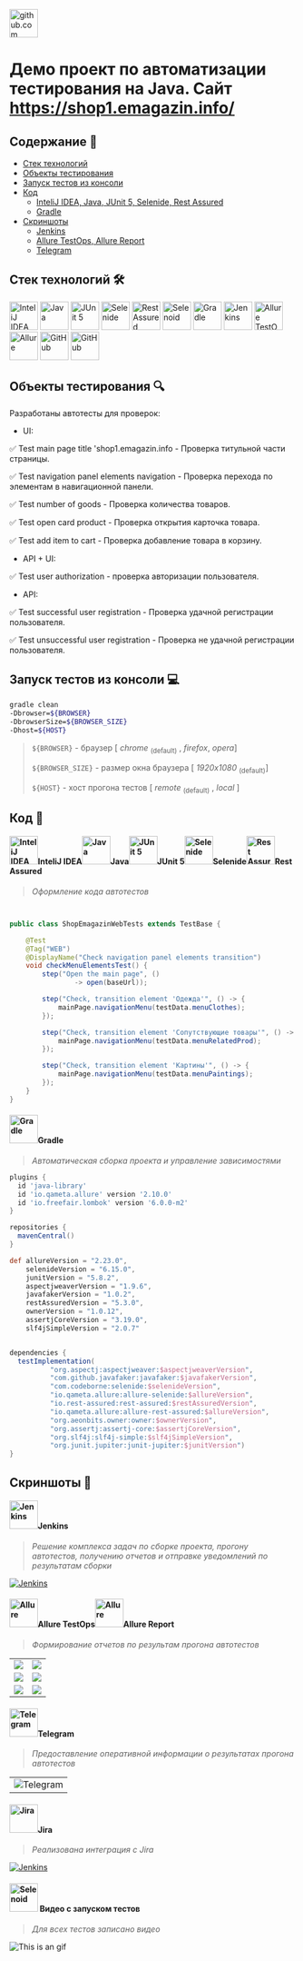 <a href="https://github.com/"><img alt="github.com" height="50" src="readme_files/technologies/github.svg"/></a>
# Демо проект по автоматизации тестирования на Java. Сайт https://shop1.emagazin.info/


## Содержание :bookmark_tabs:
* <a href="#stack">Cтек технологий</a>
* <a href="#objects">Объекты тестирования</a>
* <a href="#console">Запуск тестов из консоли</a>
* <a href="#code">Код</a>
    + <a href="#intelij">InteliJ IDEA, Java, JUnit 5, Selenide, Rest Assured</a>
    + <a href="#gradle">Gradle</a>
* <a href="#screenshot">Скриншоты</a>
  + <a href="#jenkins">Jenkins</a>
  + <a href="#allure">Allure TestOps, Allure Report</a>
  + <a href="#notifications">Telegram</a>



<a id="stack"></a>
## Cтек технологий :hammer_and_wrench:

<div ="center">
<a href="https://www.jetbrains.com/idea/"><img alt="InteliJ IDEA" height="50" src="readme_files/technologies/intelij_idea.svg" width="50"/></a>
<a href="https://www.java.com/"><img alt="Java" height="50" src="readme_files/technologies/java.svg" width="50"/></a>
<a href="https://junit.org/junit5/"><img alt="JUnit 5" height="50" src="readme_files/technologies/junit5.svg" width="50"/></a>
<a href="https://selenide.org/"><img alt="Selenide" height="50" src="readme_files/technologies/selenide.svg" width="50"/></a>
<a href="https://rest-assured.io/"><img alt="Rest Assured" height="50" src="readme_files/technologies/rest_assured.png" width="50"/></a>
<a href="https://aerokube.com/selenoid/"><img alt="Selenoid" height="50" src="readme_files/technologies/selenoid.svg" width="50"/></a>
<a href="https://gradle.org/"><img alt="Gradle" height="50" src="readme_files/technologies/gradle.svg" width="50"/></a>
<a href="https://www.jenkins.io/"><img alt="Jenkins" height="50" src="readme_files/technologies/jenkins.svg" width="50"/></a>
<a href="https://qameta.io/"><img alt="Allure TestOps" height="50" src="readme_files/technologies/allure_testops.svg" width="50"/></a>
<a href="https://github.com/allure-framework/"><img alt="Allure" height="50" src="readme_files/technologies/allure.svg" width="50"/></a>
<a href="https://github.com/"><img alt="GitHub" height="50" src="readme_files/technologies/github.svg" width="50"/></a>
<a href="https://github.com/"><img alt="GitHub" height="50" src="readme_files/technologies/jira.svg" width="50"/></a>
</div>



<a id="objects"></a>
## Объекты тестирования :mag:

Разработаны автотесты для проверок:

* UI:

:white_check_mark: Test main page title 'shop1.emagazin.info - Проверка титульной части страницы. 

:white_check_mark: Test navigation panel elements navigation - Проверка перехода по элементам  в навигационной панели. 

:white_check_mark: Test number of goods - Проверка количества товаров. 

:white_check_mark: Test open card product - Проверка открытия карточка товара. 

:white_check_mark: Test add item to cart - Проверка добавление товара в корзину.

* API + UI:

:white_check_mark: Test user authorization - проверка авторизации пользователя.

* API:

:white_check_mark: Test successful user registration - Проверка удачной регистрации пользователя. 

:white_check_mark: Test unsuccessful user registration - Проверка не удачной регистрации пользователя. 







<a id="console"></a>
## Запуск тестов из консоли :computer:

```bash
gradle clean 
-Dbrowser=${BROWSER}
-DbrowserSize=${BROWSER_SIZE}
-Dhost=${HOST}

```

> 
> 
> `${BROWSER}` - браузер [ *chrome* <sub>(default)</sub> , *firefox*, *opera*]
> 
> `${BROWSER_SIZE}` - размер окна браузера  [ *1920x1080* <sub>(default)</sub>]
>
> `${HOST}` - хост прогона тестов [ *remote* <sub>(default)</sub> , *local* ]



<a id="code"></a>
## Код :floppy_disk:

<a id="intelij"></a>
#### <img alt="InteliJ IDEA" height="50" src="readme_files/technologies/intelij_idea.svg" width="50"/>InteliJ IDEA</a><img alt="Java" height="50" src="readme_files/technologies/java.svg" width="50"/>Java</a><img alt="JUnit 5" height="50" src="readme_files/technologies/junit5.svg" width="50"/>JUnit 5</a><img alt="Selenide" height="50" src="readme_files/technologies/selenide.svg" width="50"/>Selenide</a><img alt="Rest Assured" height="50" src="readme_files/technologies/rest_assured.png" width="50"/>Rest Assured</a>

> *Оформление кода автотестов*

```java


public class ShopEmagazinWebTests extends TestBase {

    @Test
    @Tag("WEB")
    @DisplayName("Check navigation panel elements transition")
    void checkMenuElementsTest() {
        step("Open the main page", ()
                -> open(baseUrl));

        step("Check, transition element 'Одежда'", () -> {
            mainPage.navigationMenu(testData.menuClothes);
        });

        step("Check, transition element 'Сопутствующие товары'", () -> {
            mainPage.navigationMenu(testData.menuRelatedProd);
        });

        step("Check, transition element 'Картины'", () -> {
            mainPage.navigationMenu(testData.menuPaintings);
        });
    }
}
```



<a id="gradle"></a>
#### <img alt="Gradle" height="50" src="readme_files/technologies/gradle.svg" width="50"/>Gradle</a>

> *Автоматическая сборка проекта и управление зависимостями*

```groovy
plugins {
  id 'java-library'
  id 'io.qameta.allure' version '2.10.0'
  id 'io.freefair.lombok' version '6.0.0-m2'
}

repositories {
  mavenCentral()
}

def allureVersion = "2.23.0",
    selenideVersion = "6.15.0",
    junitVersion = "5.8.2",
    aspectjweaverVersion = "1.9.6",
    javafakerVersion = "1.0.2",
    restAssuredVersion = "5.3.0",
    ownerVersion = "1.0.12",
    assertjCoreVersion = "3.19.0",
    slf4jSimpleVersion = "2.0.7"


dependencies {
  testImplementation(
          "org.aspectj:aspectjweaver:$aspectjweaverVersion",
          "com.github.javafaker:javafaker:$javafakerVersion",
          "com.codeborne:selenide:$selenideVersion",
          "io.qameta.allure:allure-selenide:$allureVersion",
          "io.rest-assured:rest-assured:$restAssuredVersion",
          "io.qameta.allure:allure-rest-assured:$allureVersion",
          "org.aeonbits.owner:owner:$ownerVersion",
          "org.assertj:assertj-core:$assertjCoreVersion",
          "org.slf4j:slf4j-simple:$slf4jSimpleVersion",
          "org.junit.jupiter:junit-jupiter:$junitVersion")
}
```



<a id="screenshot"></a>
## Скриншоты :camera_flash:

<a id="jenkins"></a>
#### <img alt="Jenkins" height="50" src="readme_files/technologies/jenkins.svg" width="50"/>Jenkins</a>

> *Решение комплекса задач по сборке проекта, прогону автотестов, получению отчетов и отправке уведомлений по
результатам сборки*

<a href="https://jenkins.autotests.cloud/job/diplom_QA_Guru_Dmitry_O/">
<img src="readme_files/jenkins/JenkinsProject.png" alt="Jenkins">
</a>



<a id="allure"></a>
#### <img alt="Allure" height="50" src="readme_files/technologies/allure_testops.svg" width="50"/>Allure TestOps</a><img alt="Allure" height="50" src="readme_files/technologies/allure.svg" width="50"/>Allure Report</a>

> *Формирование отчетов по результам прогона автотестов*

<table>
     <tr>
        <td>
        <a href="https://allure.autotests.cloud/project/3507/dashboards">
        <img src="readme_files/allure/AllureTestOpsDashboard.png">
        </a>
        </td>
        <td>
        <a href="https://allure.autotests.cloud/project/3507/test-cases?treeId=0">
        <img src="readme_files/allure/AllureTestOpsTestCases.png">
        </a>
        </td>
    </tr>
    <tr>
        <td>
        <a href="https://jenkins.autotests.cloud/job/diplom_QA_Guru_Dmitry_O/allure/">
        <img src="readme_files/allure/AllureDashboard.png">
        </a>
        </td>
        <td>
        <a href="https://jenkins.autotests.cloud/job/diplom_QA_Guru_Dmitry_O/allure/#suites/">
        <img src="readme_files/allure/AllureTestCases.png">
        </a>
        </td>
    </tr>
    <tr>
        <td>
        <a href="https://jenkins.autotests.cloud/job/diplom_QA_Guru_Dmitry_O/allure/#timeline">
        <img src="readme_files/allure/AllureTimeLine.png">
        </a>
        </td>
        <td>
        <a href="https://jenkins.autotests.cloud/job/diplom_QA_Guru_Dmitry_O/allure/#graph">
        <img src="readme_files/allure/AllureStatus.png">
        </a>
        </td>
</table>



<a id="notifications"></a>
#### <img alt="Telegram" height="50" src="readme_files/technologies/telegram.svg" width="50"/>Telegram</a>

> *Предоставление оперативной информации о результатах прогона автотестов*

<table>
     <tr>
        <td>
        <img src="readme_files/telegram/Notifications.png" alt="Telegram">
        </td>
    </tr>
 </table>   



<a id="technologies"></a>
#### <img alt="Jira" height="50" src="readme_files/technologies/jira.svg" width="50"/>Jira</a>

> *Реализована интеграция c Jira*

<a href="https://jira.autotests.cloud/browse/HOMEWORK-789">
<img src="readme_files/allure/Jira.png" alt="Jenkins">
</a>

#### <img alt="Selenoid" height="50" src="readme_files/technologies/selenoid.svg" width="50"/></a> Видео с запуском тестов

> *Для всех тестов записано видео*

![This is an gif](readme_files/video/testvideo.gif)
